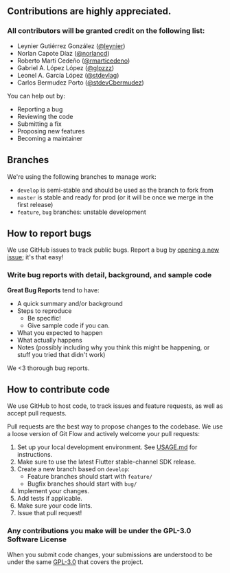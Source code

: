 ## Contributions are highly appreciated.

### All contributors will be granted credit on the following list:
* Leynier Gutiérrez González ([@leynier](https://github.com/leynier))
* Norlan Capote Díaz ([@norlancd](https://github.com/norlancd))
* Roberto Marti Cedeño ([@rmarticedeno](https://github.com/rmarticedeno))
* Gabriel A. López López ([@glpzzz](https://github.com/glpzzz))
* Leonel A. García López ([@stdevlag](https://github.com/stdevlag))
* Carlos Bermudez Porto ([@stdevCbermudez](https://github.com/stdevCbermudez))

You can help out by: 
- Reporting a bug
- Reviewing the code
- Submitting a fix
- Proposing new features
- Becoming a maintainer

## Branches

We're using the following branches to manage work:
- `develop` is semi-stable and should be used as the branch to fork from
- `master` is stable and ready for prod (or it will be once we merge in the first release)
- `feature`, `bug` branches: unstable development

## How to report bugs
We use GitHub issues to track public bugs. Report a bug by [opening a new issue](https:ithub.//gcom/cuba-weather/cuba-weather-flutter/issues/new/choose); it's that easy!

### Write bug reports with detail, background, and sample code
**Great Bug Reports** tend to have:

- A quick summary and/or background
- Steps to reproduce
  - Be specific!
  - Give sample code if you can.
- What you expected to happen
- What actually happens
- Notes (possibly including why you think this might be happening, or stuff you tried that didn't work)

We <3 thorough bug reports.

## How to contribute code
We use GitHub to host code, to track issues and feature requests, as well as accept pull requests.

Pull requests are the best way to propose changes to the codebase. We use a loose version of Git Flow
and actively welcome your pull requests:

1. Set up your local development environment. See [USAGE.md](USAGE.md) for instructions.
1. Make sure to use the latest Flutter stable-channel SDK release.
1. Create a new branch based on `develop`:
   - Feature branches should start with `feature/`
   - Bugfix branches should start with `bug/`
1. Implement your changes.
1. Add tests if applicable.
1. Make sure your code lints.
1. Issue that pull request!

### Any contributions you make will be under the GPL-3.0 Software License
When you submit code changes, your submissions are understood to be under the same [GPL-3.0](LICENSE) that covers the project.
